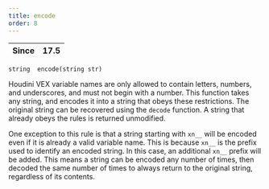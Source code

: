 ```yaml
---
title: encode
order: 8
---
```

| Since | 17.5 |
| --- | --- |

`string  encode(string str)`

Houdini VEX variable names are only allowed to contain letters, numbers, and
underscores, and must not begin with a number. This function takes any string,
and encodes it into a string that obeys these restrictions. The original
string can be recovered using the `decode` function. A string that already
obeys the rules is returned unmodified.

One exception to this rule is that a string starting with `xn__` will be
encoded even if it is already a valid variable name. This is because `xn__`
is the prefix used to identify an encoded string. In this case, an additional
`xn__` prefix will be added. This means a string can be encoded any number of
times, then decoded the same number of times to always return to the original
string, regardless of its contents.
